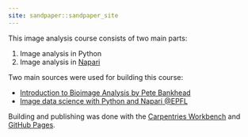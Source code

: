```yaml
---
site: sandpaper::sandpaper_site
---
```


This image analysis course consists of two main parts:

1. Image analysis in Python
2. Image analysis in [Napari](https://napari.org)

Two main sources were used for building this course:

- [Introduction to Bioimage Analysis by Pete Bankhead](https://bioimagebook.github.io)
- [Image data science with Python and Napari @EPFL](https://biapol.github.io/Image-data-science-with-Python-and-Napari-EPFL2022)

Building and publishing was done with the [Carpentries Workbench](https://carpentries.github.io/sandpaper-docs) and [GitHub Pages](https://pages.github.com).
